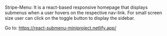Stripe-Menu: 
It is a react-based responsive homepage that displays submenus when a user hovers on the respective nav-link. For small screen size user can click on the toggle button to display the sidebar.

Go to: https://react-submenu-miniproject.netlify.app/
